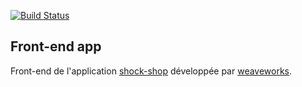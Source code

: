 [![Build Status](https://travis-ci.org/microservices-demo/front-end.svg?branch=master)](https://travis-ci.org/microservices-demo/front-end)

Front-end app
---
Front-end de l'application [shock-shop](https://microservices-demo.github.io) développée par [weaveworks](https://www.weave.works).

